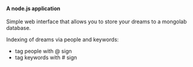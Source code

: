 #### A node.js application
Simple web interface that allows you to store your dreams to a mongolab database.

Indexing of dreams via people and keywords: 
* tag people with @ sign
* tag keywords with # sign

